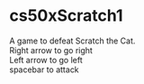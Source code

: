 # cs50xScratch1
A game to defeat Scratch the Cat.  
Right arrow to go right  
Left arrow to go left  
spacebar to attack  
